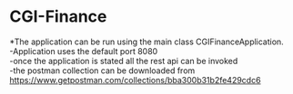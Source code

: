 # CGI-Finance

*The application can be run using the main class CGIFinanceApplication.</br>
	-Application uses the default port 8080</br>
	-once the application is stated all the rest api can be invoked </br>
	-the postman collection can be downloaded from <br>		https://www.getpostman.com/collections/bba300b31b2fe429cdc6

	